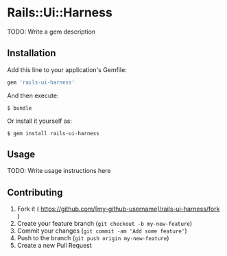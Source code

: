 # Rails::Ui::Harness

TODO: Write a gem description

## Installation

Add this line to your application's Gemfile:

```ruby
gem 'rails-ui-harness'
```

And then execute:

    $ bundle

Or install it yourself as:

    $ gem install rails-ui-harness

## Usage

TODO: Write usage instructions here

## Contributing

1. Fork it ( https://github.com/[my-github-username]/rails-ui-harness/fork )
2. Create your feature branch (`git checkout -b my-new-feature`)
3. Commit your changes (`git commit -am 'Add some feature'`)
4. Push to the branch (`git push origin my-new-feature`)
5. Create a new Pull Request
